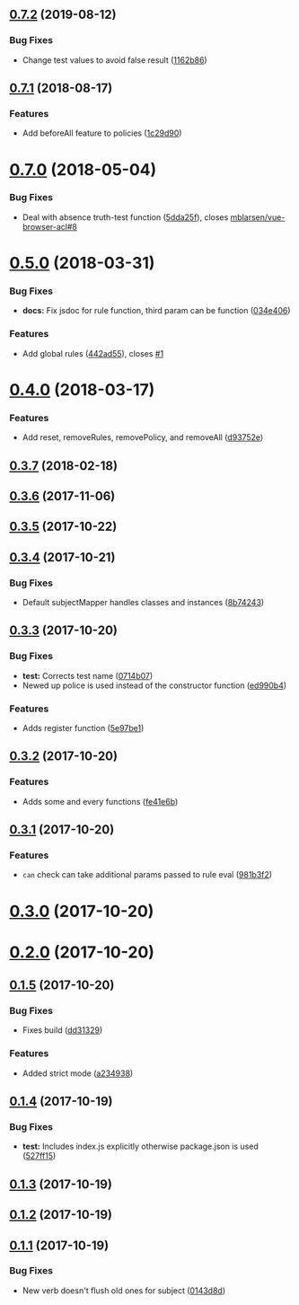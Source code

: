 ## [0.7.2](https://github.com/mblarsen/browser-acl/compare/v0.7.1...v0.7.2) (2019-08-12)


### Bug Fixes

* Change test values to avoid false result ([1162b86](https://github.com/mblarsen/browser-acl/commit/1162b86))



## [0.7.1](https://github.com/mblarsen/browser-acl/compare/v0.7.0...v0.7.1) (2018-08-17)


### Features

* Add beforeAll feature to policies ([1c29d90](https://github.com/mblarsen/browser-acl/commit/1c29d90))



# [0.7.0](https://github.com/mblarsen/browser-acl/compare/v0.5.0...v0.7.0) (2018-05-04)


### Bug Fixes

* Deal with absence truth-test function ([5dda25f](https://github.com/mblarsen/browser-acl/commit/5dda25f)), closes [mblarsen/vue-browser-acl#8](https://github.com/mblarsen/vue-browser-acl/issues/8)



# [0.5.0](https://github.com/mblarsen/browser-acl/compare/v0.4.0...v0.5.0) (2018-03-31)


### Bug Fixes

* **docs:** Fix jsdoc for rule function, third param can be function ([034e406](https://github.com/mblarsen/browser-acl/commit/034e406))


### Features

* Add global rules ([442ad55](https://github.com/mblarsen/browser-acl/commit/442ad55)), closes [#1](https://github.com/mblarsen/browser-acl/issues/1)



# [0.4.0](https://github.com/mblarsen/browser-acl/compare/v0.3.7...v0.4.0) (2018-03-17)


### Features

* Add reset, removeRules, removePolicy, and removeAll ([d93752e](https://github.com/mblarsen/browser-acl/commit/d93752e))



## [0.3.7](https://github.com/mblarsen/browser-acl/compare/v0.3.6...v0.3.7) (2018-02-18)



## [0.3.6](https://github.com/mblarsen/browser-acl/compare/v0.3.5...v0.3.6) (2017-11-06)



## [0.3.5](https://github.com/mblarsen/browser-acl/compare/v0.3.4...v0.3.5) (2017-10-22)



## [0.3.4](https://github.com/mblarsen/browser-acl/compare/v0.3.3...v0.3.4) (2017-10-21)


### Bug Fixes

* Default subjectMapper handles classes and instances ([8b74243](https://github.com/mblarsen/browser-acl/commit/8b74243))



## [0.3.3](https://github.com/mblarsen/browser-acl/compare/v0.3.2...v0.3.3) (2017-10-20)


### Bug Fixes

* **test:** Corrects test name ([0714b07](https://github.com/mblarsen/browser-acl/commit/0714b07))
* Newed up police is used instead of the constructor function ([ed990b4](https://github.com/mblarsen/browser-acl/commit/ed990b4))


### Features

* Adds register function ([5e97be1](https://github.com/mblarsen/browser-acl/commit/5e97be1))



## [0.3.2](https://github.com/mblarsen/browser-acl/compare/v0.3.1...v0.3.2) (2017-10-20)


### Features

* Adds some and every functions ([fe41e6b](https://github.com/mblarsen/browser-acl/commit/fe41e6b))



## [0.3.1](https://github.com/mblarsen/browser-acl/compare/v0.3.0...v0.3.1) (2017-10-20)


### Features

* `can` check can take additional params passed to rule eval ([981b3f2](https://github.com/mblarsen/browser-acl/commit/981b3f2))



# [0.3.0](https://github.com/mblarsen/browser-acl/compare/v0.2.0...v0.3.0) (2017-10-20)



# [0.2.0](https://github.com/mblarsen/browser-acl/compare/v0.1.5...v0.2.0) (2017-10-20)



## [0.1.5](https://github.com/mblarsen/browser-acl/compare/v0.1.4...v0.1.5) (2017-10-20)


### Bug Fixes

* Fixes build ([dd31329](https://github.com/mblarsen/browser-acl/commit/dd31329))


### Features

* Added strict mode ([a234938](https://github.com/mblarsen/browser-acl/commit/a234938))



## [0.1.4](https://github.com/mblarsen/browser-acl/compare/v0.1.3...v0.1.4) (2017-10-19)


### Bug Fixes

* **test:** Includes index.js explicitly otherwise package.json is used ([527ff15](https://github.com/mblarsen/browser-acl/commit/527ff15))



## [0.1.3](https://github.com/mblarsen/browser-acl/compare/v0.1.2...v0.1.3) (2017-10-19)



## [0.1.2](https://github.com/mblarsen/browser-acl/compare/v0.1.1...v0.1.2) (2017-10-19)



## [0.1.1](https://github.com/mblarsen/browser-acl/compare/0143d8d...v0.1.1) (2017-10-19)


### Bug Fixes

* New verb doesn't flush old ones for subject ([0143d8d](https://github.com/mblarsen/browser-acl/commit/0143d8d))



